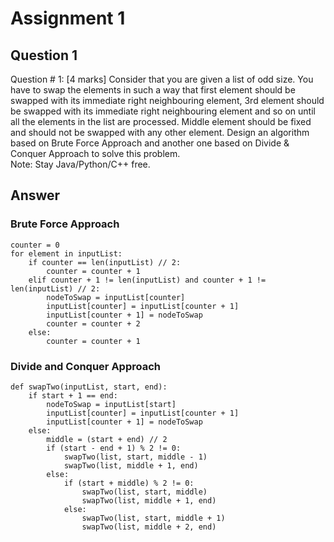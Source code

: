 # Assignment 1 

## Question 1
Question # 1: [4 marks] 
Consider that you are given a list of odd size. You have to swap the elements in such a way that first element should be swapped with its immediate right neighbouring element, 3rd element should be swapped with its immediate right neighbouring element and so on until all the elements in the list are processed. Middle element should be fixed and should not be swapped with any other element. Design an algorithm based on Brute Force Approach and another one based on Divide & Conquer Approach to solve this problem. <br>
Note: Stay Java/Python/C++ free.

## Answer

### Brute Force Approach
```
counter = 0
for element in inputList:
    if counter == len(inputList) // 2:
        counter = counter + 1
    elif counter + 1 != len(inputList) and counter + 1 != len(inputList) // 2:
        nodeToSwap = inputList[counter]
        inputList[counter] = inputList[counter + 1]
        inputList[counter + 1] = nodeToSwap
        counter = counter + 2
    else:
        counter = counter + 1

```

### Divide and Conquer Approach
```
def swapTwo(inputList, start, end):
    if start + 1 == end:
        nodeToSwap = inputList[start]
        inputList[counter] = inputList[counter + 1]
        inputList[counter + 1] = nodeToSwap
    else:
        middle = (start + end) // 2
        if (start - end + 1) % 2 != 0:
            swapTwo(list, start, middle - 1)
            swapTwo(list, middle + 1, end)
        else:
            if (start + middle) % 2 != 0:
                swapTwo(list, start, middle)
                swapTwo(list, middle + 1, end)
            else:
                swapTwo(list, start, middle + 1)
                swapTwo(list, middle + 2, end)
```



                
                

       
